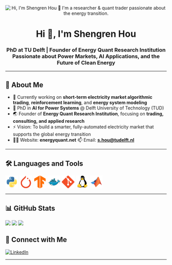 <p align="center">
  <img src="https://github.com/your-username/your-username/blob/main/energy_trading.gif" alt="Hi, I'm Shengren Hou 👋 I'm a researcher & quant trader passionate about the energy transition.">
</p>

<h1 align="center">Hi 👋, I'm Shengren Hou</h1>
<h3 align="center">
  PhD at TU Delft | Founder of Energy Quant Research Institution<br>
  Passionate about Power Markets, AI Applications, and the Future of Clean Energy
</h3>

---

## 💫 About Me

- 🔭 Currently working on **short-term electricity market algorithmic trading**, **reinforcement learning**, and **energy system modeling**
- 📘 PhD in **AI for Power Systems** @ Delft University of Technology (TUD)
- 🌏 Founder of **Energy Quant Research Institution**, focusing on **trading, consulting, and applied research**
- ⚡ Vision: To build a smarter, fully-automated electricity market that supports the global energy transition
- 👨‍💻 Website: **energyquant.net**  📫 Email: **s.hou@tudelft.nl**

---


## 🛠️ Languages and Tools

<p>
  <img src="https://raw.githubusercontent.com/devicons/devicon/master/icons/python/python-original.svg" alt="Python" width="40" height="40"/>
  <img src="https://raw.githubusercontent.com/devicons/devicon/master/icons/pytorch/pytorch-original.svg" alt="PyTorch" width="40" height="40"/>
  <img src="https://raw.githubusercontent.com/devicons/devicon/master/icons/tensorflow/tensorflow-original.svg" alt="TensorFlow" width="40" height="40"/>
  <img src="https://raw.githubusercontent.com/devicons/devicon/master/icons/docker/docker-original.svg" alt="Docker" width="40" height="40"/>
  <img src="https://raw.githubusercontent.com/devicons/devicon/master/icons/git/git-original.svg" alt="Git" width="40" height="40"/>
  <img src="https://raw.githubusercontent.com/devicons/devicon/master/icons/linux/linux-original.svg" alt="Linux" width="40" height="40"/>
  <img src="https://raw.githubusercontent.com/devicons/devicon/master/icons/matlab/matlab-original.svg" alt="MATLAB" width="40" height="40"/>
</p>

---

## 📊 GitHub Stats

![](https://github-readme-stats.vercel.app/api?username=shengrenhou&theme=dark&hide_border=false&include_all_commits=true&count_private=true)
![](https://github-readme-streak-stats.herokuapp.com/?user=shengrenhou&theme=dark&hide_border=false)
![](https://github-readme-stats.vercel.app/api/top-langs/?username=shengrenhou&theme=dark&hide_border=false&include_all_commits=true&count_private=true&layout=compact)

## 🤝 Connect with Me

<p>
  <a href="https://linkedin.com/in/shengren-hou" target="_blank">
    <img src="https://raw.githubusercontent.com/rahuldkjain/github-profile-readme-generator/master/src/images/icons/Social/linked-in-alt.svg" alt="LinkedIn" height="30" width="40" />
  </a>
</p>

---

